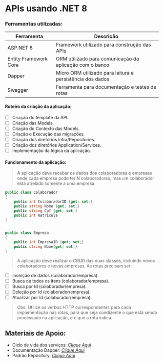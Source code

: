 # APIs usando .NET 8

### Ferramentas utilizadas:

|Ferramenta | Descricão |
|-----------|-----------|
|ASP.NET 8  | Framework utilizado para construção das APIs|
|Entity Framework Core | ORM utilizado para comunicação da aplicação com o banco|
|Dapper | Micro ORM utilizado para leitura e persistência dos dados|
|Swagger | Ferramenta para documentação e testes de rotas| 

#### Roteiro da criação da aplicação:
- [ ] Criação do template da API.
- [ ] Criação das Models.
- [ ] Criação do Contexto das Models.
- [ ] Criação e Execução das migrações.
- [ ] Criação dos diretórios Infra/Repositories.
- [ ] Criação dos diretórios Application/Services.
- [ ] Implementação da lógica da aplicação.
  
#### Funcionamento da aplicação:

> A aplicação deve receber os dados dos colaboradores e empresas onde cada empresa pode ter N colaboradores, mas um colaborador está atrelado somente a uma empresa.

```csharp
public class Colaborador
{
    public int ColaboradorID {get; set;}
    public string Nome {get; set;}
    public string Cpf {get; set;}
    public int matricula
}


public class Empresa
{
    public int EmpresaID {get; set;}
    public string Nome{get; set;}
}
```

> A aplicação deve realizar o CRUD das duas classes, incluindo novos colaboradores e novas empresas. As rotas precisam ser:

- [ ] Inserção de dados (colaborador/empresa).
- [ ] Busca de todos os itens (colaborador/empresa).
- [ ] Busca por Id (colaborador/empresa).
- [ ] Deleção por Id (colaborador/empresa).
- [ ] Atualizar por Id (colaborador/empresa).

> Obs: Utilize os verbos HTTP correspondentes para cada implementação nas rotas, para que seja condizente o que está sendo processado na aplicação, e o que a rota indica.


## Materiais de Apoio:

 - Ciclo de vida dos serviços: *[Clique Aqui](https://medium.com/@marcofsjrr/explorando-os-ciclos-de-vida-de-servi%C3%A7os-no-net-core-mecanismos-da-inje%C3%A7%C3%A3o-de-depend%C3%AAncia-b4609d616d53)*
 - Documentação Dapper: *[Clique Aqui](https://www.learndapper.com/)*
 - Padrão Repository: *[Clique Aqui](https://www.macoratti.net/11/10/net_pr1.htm)*

<!-- ## Desafio

*[Clique Aqui](https://sudden-manchego-90e.notion.site/APIs-usando-NET-8-1a0f51a76f4c80f68099dd3f867ccb61)* para acessar o desafio. -->